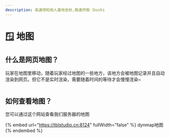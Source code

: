 ```yaml
---
description: 高速得知他人基地坐标,极速炸毁（bushi
---
```


# 🪟 地图

## 什么是网页地图？

玩家在地图里移动，随着玩家经过地图的一些地方，该地方会被地图记录并且自动渲染到网页。但它不是实时渲染，需要随着时间的等待才会慢慢渲染\~

<figure><img src="https://img1.imgtp.com/2023/08/26/AoKjeC11.jpeg" alt=""><figcaption></figcaption></figure>

## 如何查看地图？

您可以通过这个网站查看我们服务器的地图

{% embed url="https://tblstudio.cn:8124" fullWidth="false" %}
dynmap地图
{% endembed %}

